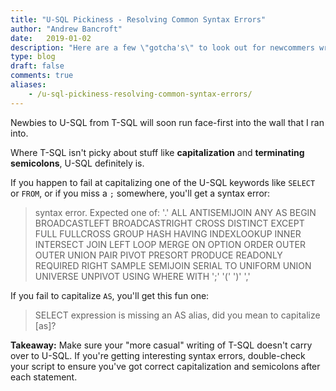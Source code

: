 ```yaml
---
title: "U-SQL Pickiness - Resolving Common Syntax Errors"
author: "Andrew Bancroft"
date:   2019-01-02
description: "Here are a few \"gotcha's\" to look out for newcommers writing U-SQL for Azure Data Lake Analytics from a T-SQL background."
type: blog
draft: false
comments: true
aliases:
    - /u-sql-pickiness-resolving-common-syntax-errors/
---
```


Newbies to U-SQL from T-SQL will soon run face-first into the wall that I ran into.

Where T-SQL isn't picky about stuff like **capitalization** and **terminating semicolons**, U-SQL definitely is.

If you happen to fail at capitalizing one of the U-SQL keywords like `SELECT` or `FROM`, or if you miss a `;` somewhere, you'll get a syntax error:

> syntax error. Expected one of: '.' ALL ANTISEMIJOIN ANY AS BEGIN BROADCASTLEFT BROADCASTRIGHT CROSS DISTINCT EXCEPT FULL FULLCROSS GROUP HASH HAVING INDEXLOOKUP INNER INTERSECT JOIN LEFT LOOP MERGE ON OPTION ORDER OUTER OUTER UNION PAIR PIVOT PRESORT PRODUCE READONLY REQUIRED RIGHT SAMPLE SEMIJOIN SERIAL TO UNIFORM UNION UNIVERSE UNPIVOT USING WHERE WITH ';' '(' ')' ','

If you fail to capitalize `AS`, you'll get this fun one:

> SELECT expression is missing an AS alias, did you mean to capitalize [as]?

**Takeaway:**  Make sure your "more casual" writing of T-SQL doesn't carry over to U-SQL.  If you're getting interesting syntax errors, double-check your script to ensure you've got correct capitalization and semicolons after each statement.
